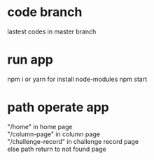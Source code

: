 # code branch
lastest codes in master branch

# run app
npm i or yarn for install node-modules
npm start

# path operate app

"/home" in home page <br/>
"/column-page" in column page <br/>
"/challenge-record" in challenge record page <br/>
else path return to not found page


